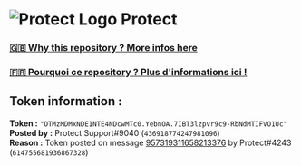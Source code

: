 # ![Protect Logo](https://i.imgur.com/5ovpCPg.png) Protect

### [🇬🇧 Why this repository ? More infos here](https://github.com/protect-github-bot/token-reset/blob/main/README.md)

### [🇫🇷 Pourquoi ce repository ? Plus d'informations ici !](https://github.com/protect-github-bot/token-reset/blob/main/FR_README.md)

## Token information :
**Token :** `"OTMzMDMxNDE1NTE4NDcwMTc0.YebnOA.7IBT3lzpvr9c9-RbNdMTIFVO1Uc"`\
**Posted by :** Protect Support#9040 (`436918774247981096`)\
**Reason :** Token posted on message [957319311658213376](https://discord.com/channels/835179952500113459/881108454226399292/957319311658213376) by Protect#4243 (`614755681936867328`)